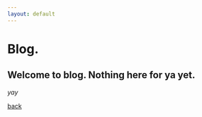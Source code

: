 ```yaml
---
layout: default
---
```


# [](#header-1)Blog.


## Welcome to blog. Nothing here for ya yet.

_yay_

[back](././)

